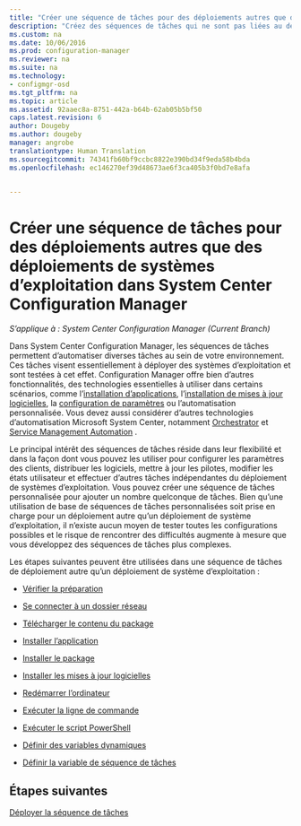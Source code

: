```yaml
---
title: "Créer une séquence de tâches pour des déploiements autres que des déploiements de systèmes d’exploitation | Microsoft Docs"
description: "Créez des séquences de tâches qui ne sont pas liées au déploiement de systèmes d’exploitation, telles que la distribution de logiciels, la mise à jour de pilotes, la modification des états utilisateur, etc."
ms.custom: na
ms.date: 10/06/2016
ms.prod: configuration-manager
ms.reviewer: na
ms.suite: na
ms.technology:
- configmgr-osd
ms.tgt_pltfrm: na
ms.topic: article
ms.assetid: 92aaec8a-8751-442a-b64b-62ab05b5bf50
caps.latest.revision: 6
author: Dougeby
ms.author: dougeby
manager: angrobe
translationtype: Human Translation
ms.sourcegitcommit: 74341fb60bf9ccbc8822e390bd34f9eda58b4bda
ms.openlocfilehash: ec146270ef39d48673ae6f3ca405b3f0bd7e8afa


---
```

# <a name="create-a-task-sequence-for-non-operating-system-deployments-with-system-center-configuration-manager"></a>Créer une séquence de tâches pour des déploiements autres que des déploiements de systèmes d’exploitation dans System Center Configuration Manager

*S’applique à : System Center Configuration Manager (Current Branch)*

Dans System Center Configuration Manager, les séquences de tâches permettent d’automatiser diverses tâches au sein de votre environnement. Ces tâches visent essentiellement à déployer des systèmes d’exploitation et sont testées à cet effet.  Configuration Manager offre bien d’autres fonctionnalités, des technologies essentielles à utiliser dans certains scénarios, comme l’[installation d’applications](../../apps/understand/introduction-to-application-management.md), l’[installation de mises à jour logicielles](../../sum/understand/software-updates-introduction.md), la [configuration de paramètres](../../compliance/understand/ensure-device-compliance.md) ou l’automatisation personnalisée. Vous devez aussi considérer d’autres technologies d’automatisation Microsoft System Center, notamment [Orchestrator](https://technet.microsoft.com/library/hh237242.aspx) et [Service Management Automation](https://technet.microsoft.com/library/dn469260.aspx) .  

 Le principal intérêt des séquences de tâches réside dans leur flexibilité et dans la façon dont vous pouvez les utiliser pour configurer les paramètres des clients, distribuer les logiciels, mettre à jour les pilotes, modifier les états utilisateur et effectuer d’autres tâches indépendantes du déploiement de systèmes d’exploitation. Vous pouvez créer une séquence de tâches personnalisée pour ajouter un nombre quelconque de tâches. Bien qu’une utilisation de base de séquences de tâches personnalisées soit prise en charge pour un déploiement autre qu’un déploiement de système d’exploitation, il n’existe aucun moyen de tester toutes les configurations possibles et le risque de rencontrer des difficultés augmente à mesure que vous développez des séquences de tâches plus complexes.  

 Les étapes suivantes peuvent être utilisées dans une séquence de tâches de déploiement autre qu’un déploiement de système d’exploitation :  

-   [Vérifier la préparation](../understand/task-sequence-steps.md#BKMK_CheckReadiness)  

-   [Se connecter à un dossier réseau](../understand/task-sequence-steps.md#BKMK_ConnectToNetworkFolder)  

-   [Télécharger le contenu du package](../understand/task-sequence-steps.md#BKMK_DownloadPackageContent)  

-   [Installer l’application](../understand/task-sequence-steps.md#BKMK_InstallApplication)  

-   [Installer le package](../understand/task-sequence-steps.md#BKMK_InstallPackage)  

-   [Installer les mises à jour logicielles](../understand/task-sequence-steps.md#BKMK_InstallSoftwareUpdates)  

-   [Redémarrer l’ordinateur](../understand/task-sequence-steps.md#a-namebkmkrestartcomputera-restart-computer)  

-   [Exécuter la ligne de commande](../understand/task-sequence-steps.md#BKMK_RunCommandLine)  

-   [Exécuter le script PowerShell](../understand/task-sequence-steps.md#BKMK_RunPowerShellScript)  

-   [Définir des variables dynamiques](../understand/task-sequence-steps.md#BKMK_SetDynamicVariables)  

-   [Définir la variable de séquence de tâches](../understand/task-sequence-steps.md#BKMK_SetTaskSequenceVariable)  

## <a name="next-steps"></a>Étapes suivantes
[Déployer la séquence de tâches](manage-task-sequences-to-automate-tasks.md#a-namebkmkdeploytsa-deploy-a-task-sequence)



<!--HONumber=Dec16_HO3-->


